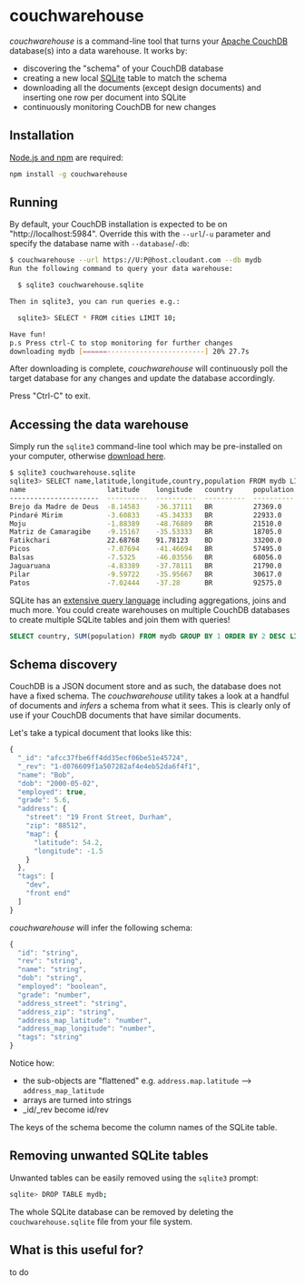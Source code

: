 # couchwarehouse

*couchwarehouse* is a command-line tool that turns your [Apache CouchDB](http://couchdb.apache.org/) database(s) into a data warehouse. It works by:

- discovering the "schema" of your CouchDB database
- creating a new local [SQLite](https://www.sqlite.org/index.html) table to match the schema
- downloading all the documents (except design documents) and inserting one row per document into SQLite
- continuously monitoring CouchDB for new changes

## Installation

[Node.js and npm](https://nodejs.org/en/) are required:

```sh
npm install -g couchwarehouse
```

## Running

By default, your CouchDB installation is expected to be on "http://localhost:5984". Override this with the `--url`/`-u` parameter and specify the database name with `--database`/`-db`:

```sh
$ couchwarehouse --url https://U:P@host.cloudant.com --db mydb
Run the following command to query your data warehouse:

  $ sqlite3 couchwarehouse.sqlite

Then in sqlite3, you can run queries e.g.:

  sqlite3> SELECT * FROM cities LIMIT 10;

Have fun!
p.s Press ctrl-C to stop monitoring for further changes
downloading mydb [======------------------------] 20% 27.7s
```

After downloading is complete, *couchwarehouse* will continuously poll the target database for any changes and update the database accordingly. 

Press "Ctrl-C" to exit.

## Accessing the data warehouse

Simply run the `sqlite3` command-line tool which may be pre-installed on your computer, otherwise [download here](https://www.sqlite.org/download.html).

```sh
$ sqlite3 couchwarehouse.sqlite
sqlite3> SELECT name,latitude,longitude,country,population FROM mydb LIMIT 10;
name                    latitude    longitude   country     population
----------------------  ----------  ----------  ----------  ----------
Brejo da Madre de Deus  -8.14583    -36.37111   BR          27369.0   
Pindaré Mirim           -3.60833    -45.34333   BR          22933.0   
Moju                    -1.88389    -48.76889   BR          21510.0   
Matriz de Camaragibe    -9.15167    -35.53333   BR          18705.0   
Fatikchari              22.68768    91.78123    BD          33200.0   
Picos                   -7.07694    -41.46694   BR          57495.0   
Balsas                  -7.5325     -46.03556   BR          68056.0   
Jaguaruana              -4.83389    -37.78111   BR          21790.0   
Pilar                   -9.59722    -35.95667   BR          30617.0   
Patos                   -7.02444    -37.28      BR          92575.0 
```

SQLite has an [extensive query language](https://www.sqlite.org/lang.html) including aggregations, joins and much more. You could create warehouses on multiple CouchDB databases to create multiple SQLite tables and join them with queries!

```sql
SELECT country, SUM(population) FROM mydb GROUP BY 1 ORDER BY 2 DESC LIMIT 10;
```

## Schema discovery

CouchDB is a JSON document store and as such, the database does not have a fixed schema. The *couchwarehouse* utility takes a look at a handful of documents and *infers* a schema from what it sees. This is clearly only of use if your CouchDB documents that have similar documents.

Let's take a typical document that looks like this:

```js
{
  "_id": "afcc37fbe6ff4dd35ecf06be51e45724",
  "_rev": "1-d076609f1a507282af4e4eb52da6f4f1",
  "name": "Bob",
  "dob": "2000-05-02",
  "employed": true,
  "grade": 5.6,
  "address": {
    "street": "19 Front Street, Durham",
    "zip": "88512",
    "map": {
      "latitude": 54.2,
      "longitude": -1.5
    }
  },
  "tags": [
    "dev",
    "front end"
  ]
}
```

*couchwarehouse* will infer the following schema:

```js
{
  "id": "string",
  "rev": "string",
  "name": "string",
  "dob": "string",
  "employed": "boolean",
  "grade": "number",
  "address_street": "string",
  "address_zip": "string",
  "address_map_latitude": "number",
  "address_map_longitude": "number",
  "tags": "string"
}
```

Notice how:

- the sub-objects are "flattened" e.g. `address.map.latitude` --> `address_map_latitude`
- arrays are turned into strings
- _id/_rev become id/rev

The keys of the schema become the column names of the SQLite table.

## Removing unwanted SQLite tables

Unwanted tables can be easily removed using the `sqlite3` prompt:

```sh
sqlite> DROP TABLE mydb;
```

The whole SQLite database can be removed by deleting the `couchwarehouse.sqlite` file 
from your file system.

## What is this useful for?

to do